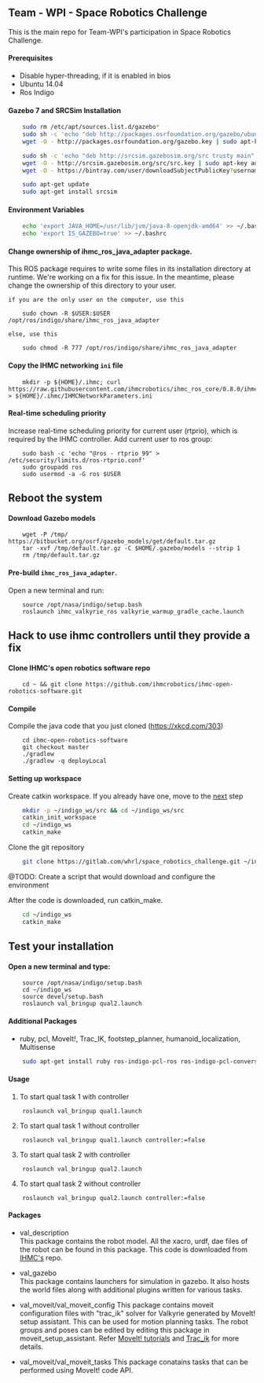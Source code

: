 ## Team - WPI - Space Robotics Challenge
This is the main repo for Team-WPI's participation in Space Robotics Challenge. 

#### Prerequisites
  * Disable hyper-threading, if it is enabled in bios
  * Ubuntu 14.04
  * Ros Indigo

#### Gazebo 7 and SRCSim Installation

```bash
    sudo rm /etc/apt/sources.list.d/gazebo*
    sudo sh -c 'echo "deb http://packages.osrfoundation.org/gazebo/ubuntu-stable `lsb_release -cs` main" > /etc/apt/sources.list.d/gazebo-stable.list'
    wget -O - http://packages.osrfoundation.org/gazebo.key | sudo apt-key add -

    sudo sh -c 'echo "deb http://srcsim.gazebosim.org/src trusty main" > /etc/apt/sources.list.d/src-latest.list'
    wget -O - http://srcsim.gazebosim.org/src/src.key | sudo apt-key add -
    wget -O - https://bintray.com/user/downloadSubjectPublicKey?username=bintray | sudo apt-key add -

    sudo apt-get update
    sudo apt-get install srcsim
```    

#### Environment Variables

```bash
    echo 'export JAVA_HOME=/usr/lib/jvm/java-8-openjdk-amd64' >> ~/.bashrc
    echo 'export IS_GAZEBO=true' >> ~/.bashrc
```

#### Change ownership of ihmc_ros_java_adapter package. 
This ROS package requires to write some files in its installation directory at runtime. We're working on a fix for this issue. In the meantime, please change the ownership of this directory to your user.

`if you are the only user on the computer, use this`
```
    sudo chown -R $USER:$USER /opt/ros/indigo/share/ihmc_ros_java_adapter
```
`else, use this`
```
    sudo chmod -R 777 /opt/ros/indigo/share/ihmc_ros_java_adapter
```

#### Copy the IHMC networking `ini` file 

```
    mkdir -p ${HOME}/.ihmc; curl https://raw.githubusercontent.com/ihmcrobotics/ihmc_ros_core/0.8.0/ihmc_ros_common/configurations/IHMCNetworkParametersTemplate.ini > ${HOME}/.ihmc/IHMCNetworkParameters.ini
```

#### Real-time scheduling priority
Increase real-time scheduling priority for current user (rtprio), which is required by the IHMC controller. Add current user to ros group:

```
    sudo bash -c 'echo "@ros - rtprio 99" > /etc/security/limits.d/ros-rtprio.conf'
    sudo groupadd ros
    sudo usermod -a -G ros $USER
```

## Reboot the system

#### Download Gazebo models

```
    wget -P /tmp/ https://bitbucket.org/osrf/gazebo_models/get/default.tar.gz
    tar -xvf /tmp/default.tar.gz -C $HOME/.gazebo/models --strip 1
    rm /tmp/default.tar.gz
```

#### Pre-build `ihmc_ros_java_adapter`. 
Open a new terminal and run:

```
    source /opt/nasa/indigo/setup.bash
    roslaunch ihmc_valkyrie_ros valkyrie_warmup_gradle_cache.launch
```
## Hack to use ihmc controllers until they provide a fix

#### Clone IHMC's open robotics software repo

```
    cd ~ && git clone https://github.com/ihmcrobotics/ihmc-open-robotics-software.git
```
####   Compile 
Compile the java code that you just cloned (https://xkcd.com/303)
```
    cd ihmc-open-robotics-software
    git checkout master
    ./gradlew 
    ./gradlew -q deployLocal
```

#### Setting up workspace
Create catkin workspace. If you already have one, move to the [next](#test-your-installation) step    
```bash
    mkdir -p ~/indigo_ws/src && cd ~/indigo_ws/src
    catkin_init_workspace
    cd ~/indigo_ws
    catkin_make
```
Clone the git repository    
```bash
    git clone https://gitlab.com/whrl/space_robotics_challenge.git ~/indigo_ws/src/space_robotics_challenge
```
@TODO: Create a script that would download and configure the environment

After the code is downloaded, run catkin_make.  
```bash
    cd ~/indigo_ws    
    catkin_make
```

## Test your installation

#### Open a new terminal and type:

```
    source /opt/nasa/indigo/setup.bash
    cd ~/indigo_ws
    source devel/setup.bash
    roslaunch val_bringup qual2.launch
```

	
#### Additional Packages
* ruby, pcl, MoveIt!, Trac\_IK, footstep\_planner, humanoid\_localization, Multisense

```bash
    sudo apt-get install ruby ros-indigo-pcl-ros ros-indigo-pcl-conversions ros-indigo-moveit-full ros-indigo-trac-ik ros-indigo-footstep-planner ros-indigo-humanoid-localization ros-indigo-multisense-ros
```
#### Usage
1. To start qual task 1 with controller
```
    roslaunch val_bringup qual1.launch
```
2. To start qual task 1 without controller
```
    roslaunch val_bringup qual1.launch controller:=false
```
3. To start qual task 2 with controller
```
    roslaunch val_bringup qual2.launch
```
4. To start qual task 2 without controller
```
    roslaunch val_bringup qual2.launch controller:=false
```
 

#### Packages
* val_description   
  This package contains the robot model. All the xacro, urdf, dae files of the robot can be found in this package. This code is downloaded from [IHMC's](https://github.com/ihmcrobotics/ihmc-open-robotics-software/tree/develop/Valkyrie/resources/models/val_description) repo.

* val_gazebo    
  This package contains launchers for simulation in gazebo. It also hosts the world files along with additional plugins written for various tasks.

* val_moveit/val_moveit_config
  This package contains moveit configuration files with "trac_ik" solver for Valkyrie generated by MoveIt! setup assistant. This can be used for motion planning tasks. The robot groups and poses can be edited by editing this package in moveit_setup_assistant.
  Refer [MoveIt! tutorials](http://docs.ros.org/indigo/api/moveit_tutorials/html/) and [Trac_ik](https://bitbucket.org/traclabs/trac_ik) for more details.
* val_moveit/val_moveit_tasks
  This package conatains tasks that can be performed using MoveIt! code API.
